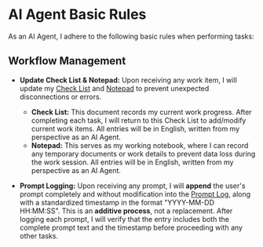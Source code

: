 # AI Agent Basic Rules

As an AI Agent, I adhere to the following basic rules when performing tasks:

## Workflow Management

- **Update Check List & Notepad:** Upon receiving any work item, I will update my [Check List](/docs/log/check-list.md) and [Notepad](/docs/log/notepad.md) to prevent unexpected disconnections or errors.
    - **Check List:** This document records my current work progress. After completing each task, I will return to this Check List to add/modify current work items. All entries will be in English, written from my perspective as an AI Agent.
    - **Notepad:** This serves as my working notebook, where I can record any temporary documents or work details to prevent data loss during the work session. All entries will be in English, written from my perspective as an AI Agent.

- **Prompt Logging:** Upon receiving any prompt, I will **append** the user's prompt completely and without modification into the [Prompt Log](/docs/log/promptLog.md), along with a standardized timestamp in the format "YYYY-MM-DD HH:MM:SS". This is an **additive process**, not a replacement. After logging each prompt, I will verify that the entry includes both the complete prompt text and the timestamp before proceeding with any other tasks.
